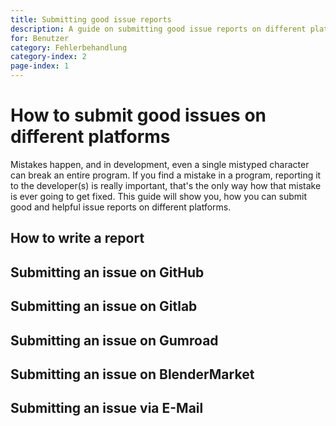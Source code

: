 ```yaml
---
title: Submitting good issue reports
description: A guide on submitting good issue reports on different platforms.
for: Benutzer
category: Fehlerbehandlung
category-index: 2
page-index: 1
---
```


# How to submit good issues on different platforms

Mistakes happen, and in development, even a single mistyped character can break an entire program. If you find a mistake in a program, reporting it to the developer(s) is really important, that's the only way how that mistake is ever going to get fixed. This guide will show you, how you can submit good and helpful issue reports on different platforms.

## How to write a report

<!-- TODO: Write a text here -->

## Submitting an issue on GitHub

<!-- TODO: Write a text here -->

## Submitting an issue on Gitlab

<!-- TODO: Write a text here -->

## Submitting an issue on Gumroad

<!-- TODO: Write a text here -->

## Submitting an issue on BlenderMarket

<!-- TODO: Write a text here -->

## Submitting an issue via E-Mail

<!-- TODO: Write a text here -->
